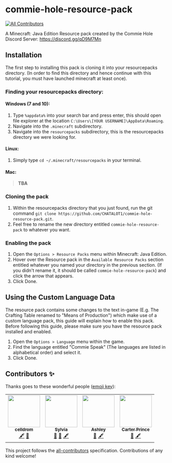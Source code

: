 # commie-hole-resource-pack
<!-- ALL-CONTRIBUTORS-BADGE:START - Do not remove or modify this section -->
[![All Contributors](https://img.shields.io/badge/all_contributors-4-orange.svg?style=flat-square)](#contributors-)
<!-- ALL-CONTRIBUTORS-BADGE:END -->

A Minecraft: Java Edition Resource pack created by the Commie Hole Discord Server: https://discord.gg/qD9M7Mn

## Installation

The first step to installing this pack is cloning it into your resourcepacks directory. (In order to find this directory and hence continue with this tutorial, you must have launched minecraft at least once).

### Finding your resourcepacks directory:

#### Windows (7 and 10):
1. Type `%appdata%` into your search bar and press enter, this should open file explorer at the location `C:\Users\[YOUR USERNAME]\AppData\Roaming`.
2. Navigate into the `.minecraft` subdirectory.
3. Navigate into the `resourcepacks` subdirectory, this is the resourcepacks directory we were looking for.

#### Linux:

1. Simply type `cd ~/.minecraft/resourcepacks` in your terminal.

#### Mac:
> **TBA**

### Cloning the pack

1. Within the resourcepacks directory that you just found, run the git command `git clone https://github.com/CHATALOT1/commie-hole-resource-pack.git`.
2. Feel free to rename the new directory entitled `commie-hole-resource-pack` to whatever you want.

### Enabling the pack

1. Open the `Options > Resource Packs` menu within Minecraft: Java Edition.
2. Hover over the Resource pack in the `Available Resource Packs` section entitled whatever you named your directory in the previous section. (If you didn't rename it, it should be called `commie-hole-resource-pack`) and click the arrow that appears.
3. Click Done.

## Using the Custom Language Data

The resource pack contains some changes to the text in-game (E.g. The Crafting Table renamed to "Means of Production") which make use of a custom language pack, this guide will explain how to enable this pack. Before following this guide, please make sure you have the resource pack installed and enabled.

1. Open the `Options > Language` menu within the game.
2. Find the language entitled "Commie Speak" (The languages are listed in alphabetical order) and select it.
3. Click Done.

## Contributors ✨

Thanks goes to these wonderful people ([emoji key](https://allcontributors.org/docs/en/emoji-key)):

<!-- ALL-CONTRIBUTORS-LIST:START - Do not remove or modify this section -->
<!-- prettier-ignore-start -->
<!-- markdownlint-disable -->
<table>
  <tr>
    <td align="center"><a href="https://github.com/celldrom"><img src="https://avatars0.githubusercontent.com/u/61444637?v=4" width="100px;" alt=""/><br /><sub><b>celldrom</b></sub></a><br /><a href="#content-celldrom" title="Content">🖋</a> <a href="#design-celldrom" title="Design">🎨</a></td>
    <td align="center"><a href="https://github.com/CHATALOT1"><img src="https://avatars3.githubusercontent.com/u/41011078?v=4" width="100px;" alt=""/><br /><sub><b>Sylvia</b></sub></a><br /><a href="#maintenance-CHATALOT1" title="Maintenance">🚧</a> <a href="#projectManagement-CHATALOT1" title="Project Management">📆</a> <a href="#content-CHATALOT1" title="Content">🖋</a></td>
    <td align="center"><a href="https://github.com/lunaark"><img src="https://avatars1.githubusercontent.com/u/40075495?v=4" width="100px;" alt=""/><br /><sub><b>Ashley</b></sub></a><br /><a href="#design-lunaark" title="Design">🎨</a> <a href="#content-lunaark" title="Content">🖋</a></td>
    <td align="center"><a href="https://github.com/SoopaKhell"><img src="https://avatars2.githubusercontent.com/u/11081492?v=4" width="100px;" alt=""/><br /><sub><b>Carter Prince</b></sub></a><br /><a href="#design-SoopaKhell" title="Design">🎨</a> <a href="#content-SoopaKhell" title="Content">🖋</a></td>
  </tr>
</table>

<!-- markdownlint-enable -->
<!-- prettier-ignore-end -->
<!-- ALL-CONTRIBUTORS-LIST:END -->

This project follows the [all-contributors](https://github.com/all-contributors/all-contributors) specification. Contributions of any kind welcome!